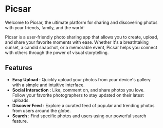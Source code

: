 # Picsar

Welcome to Picsar, the ultimate platform for sharing and discovering photos with your friends, family, and the world! 

Picsar is a user-friendly photo sharing app that allows you to create, upload, and share your favorite moments with ease. Whether it's a breathtaking sunset, a candid snapshot, or a memorable event, Picsar helps you connect with others through the power of visual storytelling.

## Features

- **Easy Upload** : Quickly upload your photos from your device's gallery with a simple and intuitive interface.
- **Social Interaction** : Like, comment on, and share photos you love. Follow your favorite photographers to stay updated on their latest uploads.
- **Discover Feed** : Explore a curated feed of popular and trending photos from users around the globe.
- **Search** : Find specific photos and users using our powerful search feature.
